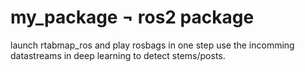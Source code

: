 # my_package ¬ ros2 package

launch rtabmap_ros and play rosbags in one step
use the incomming datastreams in deep learning to detect stems/posts.
